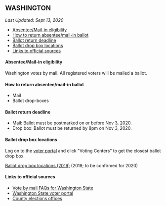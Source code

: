 ## WASHINGTON

*Last Updated: Sept 13, 2020*

* [Absentee/Mail-in eligibility](#absenteemail-in-eligibility)
* [How to return absentee/mail-in ballot](#how-to-return-absenteemail-in-ballot)
* [Ballot return deadline](#ballot-return-deadline)
* [Ballot drop box locations](#ballot-drop-box-locations)
* [Links to official sources](#links-to-official-sources)


#### Absentee/Mail-in eligibility
Washington votes by mail. All registered voters will be mailed a ballot.


#### How to return absentee/mail-in ballot
* Mail
* Ballot drop-boxes


#### Ballot return deadline
* Mail: Ballot must be postmarked on or before Nov 3, 2020.
* Drop box: Ballot must be returned by 8pm on Nov 3, 2020.


#### Ballot drop box locations
Log on to the [voter portal](https://voter.votewa.gov/) and click "Voting Centers" to get the closest ballot drop box.

[Ballot drop box locations (2019)](https://www.sos.wa.gov/_assets/elections/ballot%20drop%20boxes%202019%20general%20election.pdf) (2019; to be confirmed for 2020)


#### Links to official sources
* [Vote by mail FAQs for Washington State](https://www.sos.wa.gov/elections/faq_vote_by_mail.aspx)
* [Washington State voter portal](https://voter.votewa.gov/)
* [County elections offices](https://www.sos.wa.gov/elections/viewauditors.aspx)
